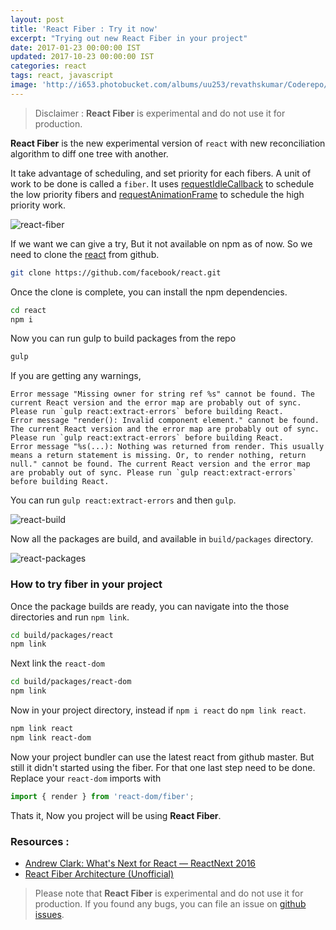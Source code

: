 ```yaml
---
layout: post
title: 'React Fiber : Try it now'
excerpt: "Trying out new React Fiber in your project"
date: 2017-01-23 00:00:00 IST
updated: 2017-10-23 00:00:00 IST
categories: react
tags: react, javascript
image: 'http://i653.photobucket.com/albums/uu253/revathskumar/Coderepo/2017/react-fiber/react-fiber_zps0rs4kvgd.jpg'
---
```


> Disclaimer : **React Fiber** is experimental and do not use it for production. 

**React Fiber** is the new experimental version of `react` with new reconciliation algorithm 
to diff one tree with another.

It take advantage of scheduling, and set priority for each fibers. A unit of work to be done is called a `fiber`.
It uses [requestIdleCallback](https://developer.mozilla.org/en-US/docs/Web/API/Window/requestIdleCallback) to schedule the low priority fibers and [requestAnimationFrame](https://developer.mozilla.org/en-US/docs/Web/API/window/requestAnimationFrame) to schedule the high priority work.

![react-fiber](http://i653.photobucket.com/albums/uu253/revathskumar/Coderepo/2017/react-fiber/react-fiber_zps0rs4kvgd.jpg)

If we want we can give a try, But it not available on npm as of now. So we need to clone the [react](https://github.com/facebook/react/) from github.

``` sh
git clone https://github.com/facebook/react.git
```

Once the clone is complete, you can install the npm dependencies.

``` sh
cd react
npm i
```

Now you can run gulp to build packages from the repo

``` sh
gulp
```

If you are getting any warnings, 

```
Error message "Missing owner for string ref %s" cannot be found. The current React version and the error map are probably out of sync. Please run `gulp react:extract-errors` before building React.
Error message "render(): Invalid component element." cannot be found. The current React version and the error map are probably out of sync. Please run `gulp react:extract-errors` before building React.
Error message "%s(...): Nothing was returned from render. This usually means a return statement is missing. Or, to render nothing, return null." cannot be found. The current React version and the error map are probably out of sync. Please run `gulp react:extract-errors` before building React.
```

You can run `gulp react:extract-errors` and then `gulp`.

![react-build](http://i653.photobucket.com/albums/uu253/revathskumar/Coderepo/2017/react-fiber/Screenshot%20from%202017-01-22%2017-47-21_zpstgfllpbt.png)

Now all the packages are build, and available in `build/packages` directory.

![react-packages](http://i653.photobucket.com/albums/uu253/revathskumar/Coderepo/2017/react-fiber/2c5651b8-77f1-4902-ab2a-ee63e415b934_zps2ylyx2rn.png)

### How to try fiber in your project

Once the package builds are ready, you can navigate into the those directories and run `npm link`.

``` sh
cd build/packages/react
npm link
```

Next link the `react-dom`

``` sh
cd build/packages/react-dom
npm link
```

Now in your project directory, instead if `npm i react` do `npm link react`.

```sh
npm link react
npm link react-dom
```

Now your project bundler can use the latest react from github master. But still it didn't started using the fiber.
For that one last step need to be done. Replace your `react-dom` imports with

``` js
import { render } from 'react-dom/fiber';
```

Thats it, Now you project will be using **React Fiber**.

### Resources :

* [Andrew Clark: What's Next for React — ReactNext 2016](https://www.youtube.com/watch?v=aV1271hd9ew)
* [React Fiber Architecture (Unofficial)](https://github.com/acdlite/react-fiber-architecture)

> Please note that **React Fiber** is experimental and do not use it for production. If you found any bugs, you can file an issue on [github issues](https://github.com/facebook/react/issues).